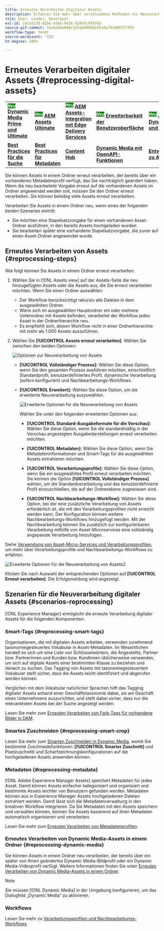 ```yaml
---
title: Erneutes Verarbeiten digitaler Assets
description: Erfahren Sie mehr über verschiedene Methoden zur Neuverarbeitung digitaler Assets
role: User, Leader, Developer
exl-id: 19ca5278-929e-438b-9436-928f6c9f87d5
source-git-commit: fecbebde808c545a84889da5610a79c088f2f459
workflow-type: tm+mt
source-wordcount: '722'
ht-degree: 100%

---
```


# Erneutes Verarbeiten digitaler Assets {#reprocessing-digital-assets}

<table>
    <tr>
        <td>
            <sup style= "background-color:#008000; color:#FFFFFF; font-weight:bold"><i>Neu</i></sup> <a href="/help/assets/dynamic-media/dm-prime-ultimate.md"><b>Dynamic Media Prime und Ultimate</b></a>
        </td>
        <td>
            <sup style= "background-color:#008000; color:#FFFFFF; font-weight:bold"><i>Neu</i></sup> <a href="/help/assets/assets-ultimate-overview.md"><b>AEM Assets Ultimate</b></a>
        </td>
        <td>
            <sup style= "background-color:#008000; color:#FFFFFF; font-weight:bold"><i>Neu</i></sup> <a href="/help/assets/integrate-aem-assets-edge-delivery-services.md"><b>AEM Assets-Integration mit Edge Delivery Services</b></a>
        </td>
        <td>
            <sup style= "background-color:#008000; color:#FFFFFF; font-weight:bold"><i>Neu</i></sup> <a href="/help/assets/aem-assets-view-ui-extensibility.md"><b>Erweiterbarkeit der Benutzeroberfläche</b></a>
        </td>
          <td>
            <sup style= "background-color:#008000; color:#FFFFFF; font-weight:bold"><i>Neu</i></sup> <a href="/help/assets/dynamic-media/enable-dynamic-media-prime-and-ultimate.md"><b>Aktivieren von Dynamic Media Prime und Ultimate</b></a>
        </td>
    </tr>
    <tr>
        <td>
            <a href="/help/assets/search-best-practices.md"><b>Best Practices für die Suche</b></a>
        </td>
        <td>
            <a href="/help/assets/metadata-best-practices.md"><b>Best Practices für Metadaten</b></a>
        </td>
        <td>
            <a href="/help/assets/product-overview.md"><b>Content Hub</b></a>
        </td>
        <td>
            <a href="/help/assets/dynamic-media-open-apis-overview.md"><b>Dynamic Media mit OpenAPI-Funktionen</b></a>
        </td>
        <td>
            <a href="https://developer.adobe.com/experience-cloud/experience-manager-apis/"><b>Entwicklerdokumentation zu AEM Assets</b></a>
        </td>
    </tr>
</table>

Sie können Assets in einem Ordner erneut verarbeiten, der bereits über ein vorhandenes Metadatenprofil verfügt, das Sie nachträglich geändert haben. Wenn die neu bearbeitete Vorgabe erneut auf die vorhandenen Assets im Ordner angewendet werden soll, müssen Sie den Ordner erneut verarbeiten. Sie können beliebig viele Assets erneut verarbeiten.

Verarbeiten Sie Assets in einem Ordner neu, wenn eines der folgenden beiden Szenarien eintritt:

* Sie möchten eine Stapelsatzvorgabe für einen vorhandenen Asset-Ordner ausführen, in den bereits Assets hochgeladen wurden.
* Sie bearbeiten später eine vorhandene Stapelsatzvorgabe, die zuvor auf einen Asset-Ordner angewendet wurde.

## Erneutes Verarbeiten von Assets {#reprocessing-steps}

Wie folgt können Sie Assets in einem Ordner erneut verarbeiten:

1. Wählen Sie in [!DNL Assets view] auf der Assets-Seite die neu hinzugefügten Assets oder die Assets aus, die Sie erneut verarbeiten möchten.
Wenn Sie einen Ordner auswählen:

   * Der Workflow berücksichtigt rekursiv alle Dateien in dem ausgewählten Ordner.
   * Wenn sich im ausgewählten Hauptordner ein oder mehrere Unterordner mit Assets befinden, verarbeitet der Workflow jedes Asset in der Ordnerhierarchie neu.
   * Es empfiehlt sich, diesen Workflow nicht in einer Ordnerhierarchie mit mehr als 1.000 Assets auszuführen.

1. Wählen Sie **[!UICONTROL Assets erneut verarbeiten]**. Wählen Sie zwischen den beiden Optionen:

   ![Optionen zur Neuverarbeitung von Assets](assets/reprocessing-options.png)

   * **[!UICONTROL Vollständiger Prozess]:** Wählen Sie diese Option, wenn Sie den gesamten Prozess ausführen möchten, einschließlich Standardprofil, benutzerdefiniertes Profil, dynamische Verarbeitung (sofern konfiguriert) und Nachbearbeitungs-Workflows.
   * **[!UICONTROL Erweitert]:** Wählen Sie diese Option, um die erweiterte Neuverarbeitung auszuwählen.

     ![Erweiterte Optionen für die Neuverarbeitung von Assets](assets/reprocessing-options-advanced.png)

     Wählen Sie unter den folgenden erweiterten Optionen aus:

      * **[!UICONTROL Standard-Ausgabeformate für die Vorschau]:** Wählen Sie diese Option, wenn Sie die standardmäßig in der Vorschau angezeigten Ausgabedarstellungen erneut verarbeiten möchten.

      * **[!UICONTROL Metadaten]:** Wählen Sie diese Option, wenn Sie Metadateninformationen und Smart-Tags für die ausgewählten Assets extrahieren möchten.

      * **[!UICONTROL Verarbeitungsprofile]:** Wählen Sie diese Option, wenn Sie ein ausgewähltes Profil erneut verarbeiten möchten. Sie können die Option **[!UICONTROL Vollständiger Prozess]** wählen, um die Standardverarbeitung und das benutzerdefinierte Profil einzuschließen, die auf der Ordnerebene zugewiesen sind.
        <!--When assets are uploaded to a folder, [!DNL Assets ~~view~~] checks the containing folder's properties for a processing profile. If none is applied, a parent folder in the hierarchy is checked for a processing profile to apply.-->

      * **[!UICONTROL Nachbearbeitungs-Workflow]:** Wählen Sie diese Option, bei der eine zusätzliche Verarbeitung von Assets erforderlich ist, die mit den Verarbeitungsprofilen nicht erreicht werden kann. Der Konfiguration können weitere Nachbearbeitungs-Workflows hinzugefügt werden. Mit der Nachbearbeitung können Sie zusätzlich zur konfigurierbaren Verarbeitung mithilfe von Asset-Microservices eine vollständig angepasste Verarbeitung hinzufügen.

Siehe [Verwendung von Asset-Micro-Services und Verarbeitungsprofilen](https://experienceleague.adobe.com/docs/experience-manager-cloud-service/content/assets/manage/asset-microservices-configure-and-use.html?lang=de), um mehr über Verarbeitungsprofile und Nachbearbeitungs-Workflows zu erfahren.

![Erweiterte Optionen für die Neuverarbeitung von Assets2](assets/reprocessing-options-advanced-2.png)

Klicken Sie nach Auswahl der entsprechenden Optionen auf **[!UICONTROL Erneut verarbeiten]**. Die Erfolgsmeldung wird angezeigt.

## Szenarien für die Neuverarbeitung digitaler Assets {#scenarios-reprocessing}

[!DNL Experience Manager] ermöglicht die erneute Verarbeitung digitaler Assets für die folgenden Komponenten.

### Smart-Tags {#reprocessing-smart-tags}

Organisationen, die mit digitalen Assets arbeiten, verwenden zunehmend taxonomiegesteuertes Vokabular in Asset-Metadaten. Im Wesentlichen handelt es sich um eine Liste von Schlüsselwörtern, die Angestellte, Partner bzw. Partnerinnen und Kunden bzw. Kundinnen üblicherweise verwenden, um sich auf digitale Assets einer bestimmten Klasse zu beziehen und danach zu suchen. Das Tagging von Assets mit taxonomiegesteuertem Vokabular stellt sicher, dass die Assets leicht identifiziert und abgerufen werden können.

Verglichen mit dem Vokabular natürlicher Sprachen hilft das Tagging digitaler Assets anhand einer Geschäftstaxonomie dabei, sie am Geschäft eines Unternehmens auszurichten, und stellt dabei sicher, dass nur die relevantesten Assets bei der Suche angezeigt werden.

Lesen Sie mehr zum [Erneuten Verarbeiten von Farb-Tags für vorhandene Bilder in DAM](https://experienceleague.adobe.com/docs/experience-manager-cloud-service/content/assets/manage/color-tag-images.html?lang=de#color-tags-existing-images).

### Smartes Zuschneiden {#reprocessing-smart-crop}

Lesen Sie mehr zum [Smarten Zuschneiden in Dynamic Media](https://experienceleague.adobe.com/docs/experience-manager-cloud-service/content/assets/dynamicmedia/image-profiles.html?lang=de), womit Sie bestimmte Zuschneidefunktionen (**[!UICONTROL Smarter Zuschnitt]** und Pixelzuschnitt) und Scharfzeichnungskonfigurationen auf die hochgeladenen Assets anwenden können.

### Metadaten {#reprocessing-metadata}

[!DNL Adobe Experience Manager Assets] speichert Metadaten für jedes Asset. Damit können Assets einfacher kategorisiert und organisiert und bestimmte Assets leichter von Benutzern gefunden werden. Metadaten können aus in Experience Manager Assets hochgeladenen Dateien extrahiert werden. Damit lässt sich die Metadatenverwaltung in den kreativen Workflow integrieren. Da Sie Metadaten mit den Assets speichern und verwalten können, können Sie Assets basierend auf ihren Metadaten automatisch organisieren und verarbeiten.

Lesen Sie mehr zum [Erneuten Verarbeiten von Metadatenprofilen](https://experienceleague.adobe.com/docs/experience-manager-cloud-service/content/assets/manage/metadata-profiles.html?lang=de).

### Erneutes Verarbeiten von Dynamic Media-Assets in einem Ordner {#reprocessing-dynamic-media}

Sie können Assets in einem Ordner neu verarbeiten, der bereits über ein später von Ihnen geändertes Dynamic Media-Bildprofil oder ein Dynamic Media-Videoprofil verfügt. Weitere Informationen finden Sie unter [Erneutes Verarbeiten von Dynamic Media-Assets in einem Ordner](https://experienceleague.adobe.com/docs/experience-manager-cloud-service/content/assets/admin/about-image-video-profiles.html?lang=de).

>[!NOTE]
>
>Sie müssen [!DNL Dynamic Media] in der Umgebung konfigurieren, um das Dialogfeld „Dynamic Media“ zu aktivieren.
>

### Workflows

Lesen Sie mehr zu [Verarbeitungsprofilen und Nachbearbeitungs-Workflows](https://experienceleague.adobe.com/docs/experience-manager-cloud-service/content/assets/manage/asset-microservices-configure-and-use.html?lang=de).

